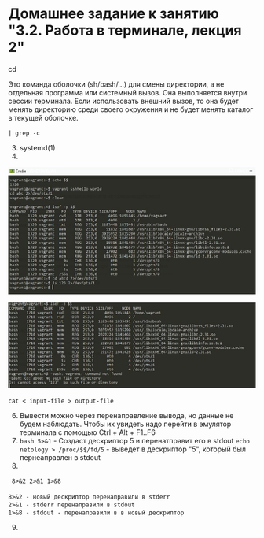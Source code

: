 # Домашнее задание к занятию "3.2. Работа в терминале, лекция 2"

cd

Это команда оболочки (sh/bash/...) для смены директории, а не отдельная программа или системный вызов. Она выполняется внутри сессии терминала. Если использовать внешний вызов, то она будет менять директорию среди своего окружения и не будет менять каталог в текущей оболочке.

```
| grep -c
```

3. systemd(1)
4.

![3.jpg](./assets/3.jpg)

![4.jpg](./assets/4.jpg)

```
cat < input-file > output-file
```

6. Вывести можно через перенаправление вывода, но данные не будем наблюдать. Чтобы их увидеть надо перейти в эмулятор терминала с помощью Ctrl + Alt + F1..F6
7. `bash 5>&1` - Создаст дескриптор 5 и перенатправит его в stdout
   `echo netology > /proc/$$/fd/5` - выведет в дескриптор "5", который был пернеаправлен в stdout
8.

```
 8>&2 2>&1 1>&8

8>&2 - новый дескриптор перенаправили в stderr
2>&1 - stderr перенаправили в stdout 
1>&8 - stdout - перенаправили в в новый дескриптор
```

9.
